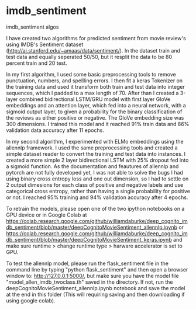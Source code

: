 # imdb_sentiment
imdb_sentiment algos

I have created two algorithms for predicted sentiment from movie review's using IMDB's Sentiment dataset 
(http://ai.stanford.edu/~amaas/data/sentiment/).  In the dataset train and test data and equally seperated 50/50, 
but it resplit the data to be 80 percent train and 20 test.

In my first algorithm, I used some basic preprocessing tools to remove punctuation, numbers, and spellling errors. 
I then fit a keras Tokenizer on the training data and used it transform both train and test data into integer sequences,
which I padded to a max length of 70.  After than I created a 3-layer combined bidirectional LSTM/GRU model with first layer GloVe embeddings
and an attention layer, which fed into a neural network, with a sigmoid output layer, to given a probability for the binary 
classification of the reviews as either positive or negative.  The GloVe embedding size was 300 dimensions.  I trained this model and it reached 91% train data and 
86% validation data accuracy after 11 epochs.

In my second algorithm, I experimented with ELMo embeddings using the allennlp framework. I used the same preprocessing tools
and created a simple dataset reader to convert the training and test data into instances.
I created a more simple 2 layer bidirectional LSTM with 25% dropout fed into a sigmoid function.  As the documentation and feautures
of allennlp and pytorch are not fully developed yet, I was not able to solve the bugs I had using binary cross entropy loss
and one out dimension, so I had to settle on 2 output dimesions for each class of positive and negative labels and
use categorical cross entropy, rather than having a single probability for positive or not.
I reached 95% training and 94% validation accuracy after 4 epochs.

To retrain the models, please open one of the two ipython notebooks on a GPU device or in Google Colab at 
https://colab.research.google.com/github/williamdaburke/deep_cognito_imdb_sentiment/blob/master/deepCognitoMovieSentiment_allennlp.ipynb
or
https://colab.research.google.com/github/williamdaburke/deep_cognito_imdb_sentiment/blob/master/deepCognitoMovieSentiment_keras.ipynb
and make sure  runtime > change runtime type > harware accelerator is set to GPU.

To test the allennlp model, please run the flask_sentiment file in the command line by typing "python flask_sentiment" and then 
open a browser window to: http://127.0.0.1:5000/,  but make sure you have the model file "model_allen_imdb_twoclass.th" saved in the
directory.  If not, run the deepCognitoMovieSentiment_allennlp.ipynb notebook and save the model at the end in this folder (This will 
requiring saving and then downloading if using google colab).


